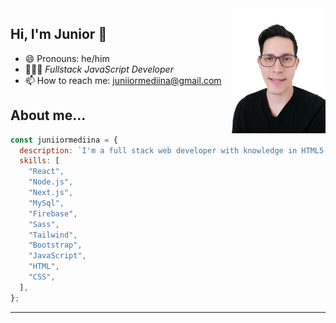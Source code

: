 <!--
**juniiormediina/juniiormediina** is a ✨ _special_ ✨ repository because its `README.md` (this file) appears on your GitHub profile.

Here are some ideas to get you started:

- 🔭 I’m currently working on ...
- 🌱 I’m currently learning ...
- 👯 I’m looking to collaborate on ...
- 🤔 I’m looking for help with ...
- 💬 Ask me about ...
- 📫 How to reach me: ...
- 😄 Pronouns: ...
- ⚡ Fun fact: ...
- 🏅 *[Google Developer Expert](https://)
- 📙 *Author of [Aprendiendo JavaScript](https://)*
- 🎬 [*Tech/EduTuber*](https://)
- 🟣 [*Streamer*](https://)
-->

<img width=150 align="right" src="https://github.com/juniiormediina/juniiormediina/blob/main/img/junior-medina.png" />

## Hi, I'm Junior 👋

- 😄 Pronouns: he/him
- 👨🏻‍💻 _Fullstack JavaScript Developer_
- 📫 How to reach me: juniiormediina@gmail.com

## About me...

```js
const juniiormediina = {
  description: `I'm a full stack web developer with knowledge in HTML5, CSS3, Javascript and React.js. I love the web development and enjoy every project I work on, there's something new to learn every day. I like working on teams that are creative and have initiative.`,
  skills: [
    "React",
    "Node.js",
    "Next.js",
    "MySql",
    "Firebase",
    "Sass",
    "Tailwind",
    "Bootstrap",
    "JavaScript",
    "HTML",
    "CSS",
  ],
};
```

---

